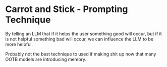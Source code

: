 # Carrot and Stick - Prompting Technique

By telling an LLM that if it helps the user something good will occur, but if it is not helpful something bad will occur, we can influence the LLM to be more helpful.

Probably not the best technique to used if making shit up now that many OOTB models are introducing memory.